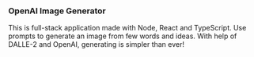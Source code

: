 ### OpenAI Image Generator

This is full-stack application made with Node, React and TypeScript. Use prompts to generate an image from few words and ideas. With help of DALLE-2 and OpenAI, generating is simpler than ever!
